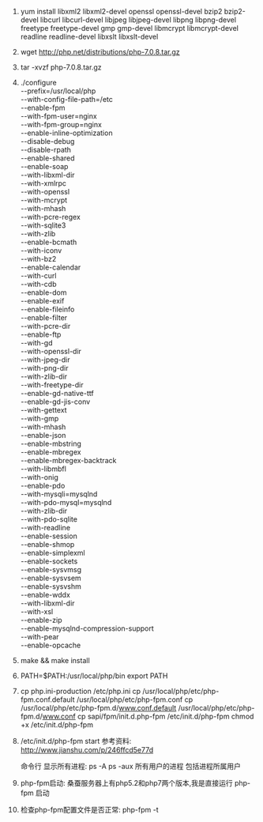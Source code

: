 1. yum install libxml2 libxml2-devel openssl openssl-devel bzip2 bzip2-devel libcurl libcurl-devel libjpeg libjpeg-devel libpng libpng-devel freetype freetype-devel gmp gmp-devel libmcrypt libmcrypt-devel readline readline-devel libxslt libxslt-devel
2. wget http://php.net/distributions/php-7.0.8.tar.gz
3. tar -xvzf php-7.0.8.tar.gz
4. ./configure \
   --prefix=/usr/local/php \
   --with-config-file-path=/etc \
   --enable-fpm \
   --with-fpm-user=nginx  \
   --with-fpm-group=nginx \
   --enable-inline-optimization \
   --disable-debug \
   --disable-rpath \
   --enable-shared  \
   --enable-soap \
   --with-libxml-dir \
   --with-xmlrpc \
   --with-openssl \
   --with-mcrypt \
   --with-mhash \
   --with-pcre-regex \
   --with-sqlite3 \
   --with-zlib \
   --enable-bcmath \
   --with-iconv \
   --with-bz2 \
   --enable-calendar \
   --with-curl \
   --with-cdb \
   --enable-dom \
   --enable-exif \
   --enable-fileinfo \
   --enable-filter \
   --with-pcre-dir \
   --enable-ftp \
   --with-gd \
   --with-openssl-dir \
   --with-jpeg-dir \
   --with-png-dir \
   --with-zlib-dir  \
   --with-freetype-dir \
   --enable-gd-native-ttf \
   --enable-gd-jis-conv \
   --with-gettext \
   --with-gmp \
   --with-mhash \
   --enable-json \
   --enable-mbstring \
   --enable-mbregex \
   --enable-mbregex-backtrack \
   --with-libmbfl \
   --with-onig \
   --enable-pdo \
   --with-mysqli=mysqlnd \
   --with-pdo-mysql=mysqlnd \
   --with-zlib-dir \
   --with-pdo-sqlite \
   --with-readline \
   --enable-session \
   --enable-shmop \
   --enable-simplexml \
   --enable-sockets  \
   --enable-sysvmsg \
   --enable-sysvsem \
   --enable-sysvshm \
   --enable-wddx \
   --with-libxml-dir \
   --with-xsl \
   --enable-zip \
   --enable-mysqlnd-compression-support \
   --with-pear \
   --enable-opcache
5. make && make install
6. PATH=$PATH:/usr/local/php/bin
   export PATH
7. cp php.ini-production /etc/php.ini
   cp /usr/local/php/etc/php-fpm.conf.default /usr/local/php/etc/php-fpm.conf
   cp /usr/local/php/etc/php-fpm.d/www.conf.default /usr/local/php/etc/php-fpm.d/www.conf
   cp sapi/fpm/init.d.php-fpm /etc/init.d/php-fpm
   chmod +x /etc/init.d/php-fpm
8. /etc/init.d/php-fpm start
    参考资料: http://www.jianshu.com/p/246ffcd5e77d
    
    命令行
    显示所有进程:
    ps -A
    ps -aux 所有用户的进程 包括进程所属用户
    
9. php-fpm启动:
    桑蚕服务器上有php5.2和php7两个版本,我是直接运行 php-fpm 启动
10. 检查php-fpm配置文件是否正常:
    php-fpm -t